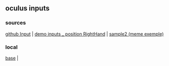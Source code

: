 ## oculus inputs

### sources
[github Input](https://github.com/TakashiYoshinaga/Oculus-Quest-Input-Sample) |
[demo inputs _ position RightHand](https://quest-test.glitch.me/) |
[sample2 (meme exemple)](https://quest-test2.glitch.me/)

### local
[base](https://eminet666.github.io/eminet_VR/x_test/teleport/0_base.html) |